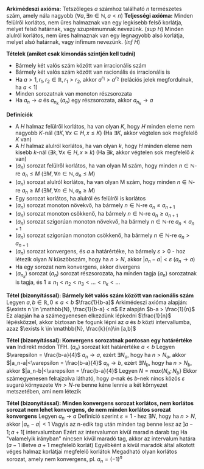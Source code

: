 **Arkimédeszi axióma:** Tetszőleges $a$ számhoz található $n$ természetes szám, amely nála nagyobb ($\forall a, \exists n\in \mathbb{N}, a<n$)
**Teljességi axióma:** Minden felülről korlátos, nem üres halmaznak van egy legkisebb felső korlátja, melyet felső határnak, vagy  szuprémumnak nevezünk. ($sup \: H$)
Minden alulról korlátos, nem üres halmaznak van egy legnagyobb alsó korlátja, melyet alsó határnak, vagy  infimum nevezünk. ($inf \: H$)

**Tételek (amiket csak kimondás szintjén kell tudni)**
- Bármely két valós szám között van irracionális szám
- Bármely két valós szám között van racionális és irracionális is
- Ha $a>1, r_1,r_2 \in \mathbb{R}, r_1 > r_2$, akkor $a^{r_1}>a^{r_2}$ (relációs jelek megfordulnak, ha $a<1$)
- Minden sorozatnak van monoton részsorozata
- Ha $a_n \to a$ és $a_{n_k}$ $(a_n)$ egy részsorozata, akkor $a_{n_k} \to a$

**Definíciók**
- A $H$ halmaz felülről korlátos, ha van olyan $K$, hogy $H$ minden eleme nem nagyobb $K$-nál ($\exists K, \forall x\in H, x \leq K$) (Ha $\exists K$, akkor végtelen sok megfelelő $K$ van)
- A $H$ halmaz alulról korlátos, ha van olyan $k$, hogy $H$ minden eleme nem kisebb $k$-nál ($\exists k, \forall x\in H, x \geq k$) (Ha $\exists k$, akkor végtelen sok megfelelő $k$ van)
- $(a_n)$ sorozat felülről korlátos, ha van olyan M szám, hogy minden $n \in \mathbb{N}$-re $a_n\leq M$ ($\exists M, \forall n \in \mathbb{N}, a_n \leq M$)
- $(a_n)$ sorozat alulról korlátos, ha van olyan M szám, hogy minden $n \in \mathbb{N}$-re $a_n\geq M$ ($\exists M, \forall n \in \mathbb{N}, a_n \geq M$)
- Egy sorozat korlátos, ha alulról és felülről is korlátos
- $(a_n)$ sorozat monoton növekvő, ha bármely $n \in \mathbb{N}$-re $a_n \leq a_{n+1}$
- $(a_n)$ sorozat monoton csökkenő, ha bármely $n \in \mathbb{N}$-re $a_n \geq a_{n+1}$
- $(a_n)$ sorozat szigorúan monoton növekvő, ha bármely $n \in \mathbb{N}$-re $a_n < a_{n+1}$
- $(a_n)$ sorozat szigorúan monoton csökkenő, ha bármely $n \in \mathbb{N}$-re $a_n > a_{n+1}$
- $(a_n)$ sorozat konvergens, és $a$ a határértéke, ha bármely $\varepsilon>0$ - hoz létezik olyan $N$ küszöbszám, hogy ha $n>N$, akkor $|a_n-a|<\varepsilon$ ($a_n \to a$)
- Ha egy sorozat nem konvergens, akkor divergens
- $(a_{n_k})$ sorozat $(a_n)$ sorozat részsorozata, ha minden tagja $(a_n)$ sorozatnak is tagja, és $1\leq n_1<n_2<n_3<...<n_k<...$

**Tétel (bizonyítással): Bármely két valós szám között van racionális szám**
Legyen $a,b\in\mathbb{R}, 0\leq a< b$
$\frac{1}{b-a}$
Arkimédeszi axióma alapján: $\exists n \in \mathbb{N}, \frac{1}{b-a} < n$
Ez alapján $b-a > \frac{1}{n}$
Ez alapján ha a számegyenesen elkezdünk lépkedni $\frac{1}{n}$ lépésközzel, akkor biztosan be fogunk lépni az $a$ és $b$ közti intervallumba, azaz $\exists k \in \mathbb{N}, \frac{k}{n}\in [a,b]$

**Tétel (bizonyítással): Konvergens sorozatnak pontosan egy határértéke van**
Indirekt módon
TFH. $(a_n)$ sorozat két határértéke $a < b$
Legyen $\varepsilon = \frac{b-a}{4}$
$a_n\to a$, ezért $\exists N_a$, hogy ha $n>N_a$, akkor $|a_n-a|<\varepsilon = \frac{b-a}{4}$
$a_n\to b$, ezért $\exists N_b$, hogy ha $n>N_b$, akkor $|a_n-b|<\varepsilon = \frac{b-a}{4}$
Legyen $N=max\{N_a;N_b\}$
Ekkor számegyenesen felrajzolva látható, hogy $a$-nak és $b$-nek nincs közös $\varepsilon$ sugarú környezete
$\forall n > N$-re benne kéne lennie a két környezet metszetében, ami nem létezik 

**Tétel (bizonyítással): Minden konvergens sorozat korlátos, nem korlátos sorozat nem lehet konvergens, de nem minden korlátos sorozat konvergens**
Legyen $a_n \to a$
Definíció szerint $\varepsilon = 1$ - hez $\exists N$, hogy ha $n>N$, akkor $|a_n-a|<1$
Vagyis az n-edik tag után minden tag benne lesz az $]a-1; a+1[$ intervalumban
Ezért az intervalumon kívül marad n darab tag
Ha "valamelyik irányban" nincsen kívül maradó tag, akkor az intervalum határa ($a-1$ illetve $a+1$ megfelelő korlát)
Egyébként a kívül maradók által alkotott véges halmaz korlátjai megfelelő korlátok
Megadható olyan korlátos sorozat, amely nem konvergens, pl. $a_n = (-1)^n$
